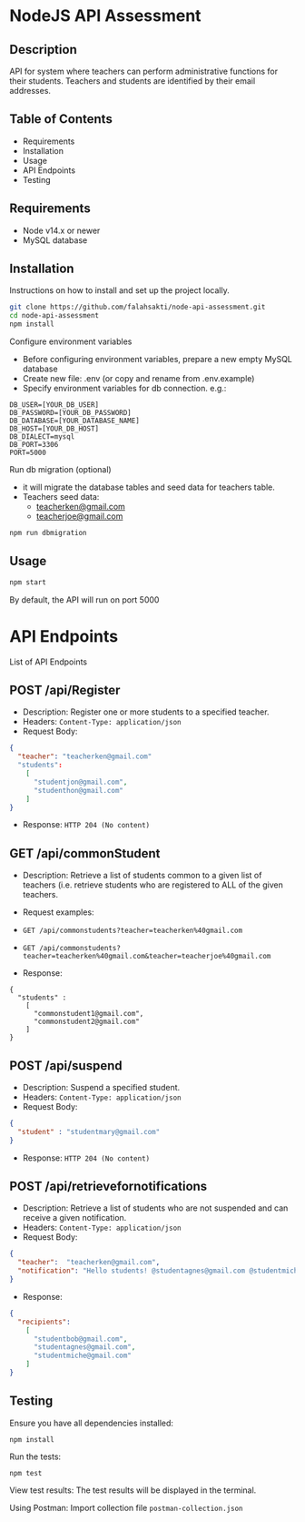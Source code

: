 # NodeJS API Assessment

## Description
API for system where teachers can perform administrative functions for their students. Teachers and students are identified by their email addresses.

## Table of Contents
- Requirements
- Installation
- Usage
- API Endpoints
- Testing

## Requirements
- Node v14.x or newer
- MySQL database

## Installation
Instructions on how to install and set up the project locally.

```bash
git clone https://github.com/falahsakti/node-api-assessment.git
cd node-api-assessment
npm install
```

Configure environment variables
- Before configuring environment variables, prepare a new empty MySQL database
- Create new file: .env (or copy and rename from .env.example)
- Specify environment variables for db connection. e.g.:
```
DB_USER=[YOUR_DB_USER]
DB_PASSWORD=[YOUR_DB_PASSWORD]
DB_DATABASE=[YOUR_DATABASE_NAME]
DB_HOST=[YOUR_DB_HOST]
DB_DIALECT=mysql
DB_PORT=3306
PORT=5000
```
Run db migration (optional)
- it will migrate the database tables and seed data for teachers table.
- Teachers seed data:
  - teacherken@gmail.com
  - teacherjoe@gmail.com
``` bash
npm run dbmigration
```
## Usage
``` bash
npm start
```
By default, the API will run on port 5000

# API Endpoints
List of API Endpoints

## POST /api/Register
- Description: Register one or more students to a specified teacher.
- Headers: `Content-Type: application/json`
- Request Body:
``` json
{
  "teacher": "teacherken@gmail.com"
  "students":
    [
      "studentjon@gmail.com",
      "studenthon@gmail.com"
    ]
}
```

- Response:
`HTTP 204 (No content)`

## GET /api/commonStudent
- Description: Retrieve a list of students common to a given list of teachers (i.e. retrieve students who are registered to ALL of the given teachers.

- Request examples:
- `GET /api/commonstudents?teacher=teacherken%40gmail.com`
- `GET /api/commonstudents?teacher=teacherken%40gmail.com&teacher=teacherjoe%40gmail.com`
- Response:
```
{
  "students" :
    [
      "commonstudent1@gmail.com", 
      "commonstudent2@gmail.com"
    ]
}
```

## POST /api/suspend
- Description: Suspend a specified student.
- Headers: `Content-Type: application/json`
- Request Body:
``` json
{
  "student" : "studentmary@gmail.com"
}
```

- Response:
`HTTP 204 (No content)`

## POST /api/retrievefornotifications
- Description: Retrieve a list of students who are not suspended and can receive a given notification.
- Headers: `Content-Type: application/json`
- Request Body:
``` json
{
  "teacher":  "teacherken@gmail.com",
  "notification": "Hello students! @studentagnes@gmail.com @studentmiche@gmail.com"
}
```

- Response:
``` json
{
  "recipients":
    [
      "studentbob@gmail.com",
      "studentagnes@gmail.com", 
      "studentmiche@gmail.com"
    ]   
}
```
## Testing
Ensure you have all dependencies installed:
```
npm install
```
Run the tests:
```
npm test
```
View test results: The test results will be displayed in the terminal.

Using Postman: Import collection file `postman-collection.json`

